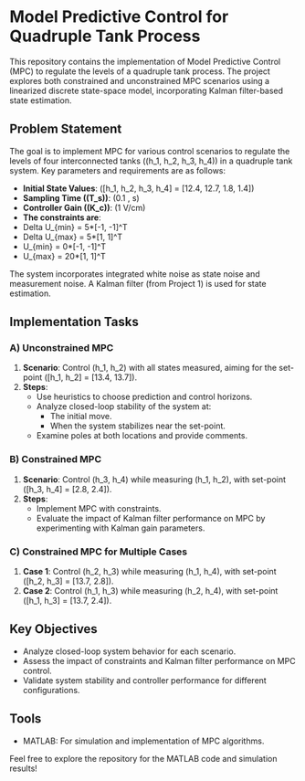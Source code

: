 # Model Predictive Control for Quadruple Tank Process

This repository contains the implementation of Model Predictive Control (MPC) to regulate the levels of a quadruple tank process. The project explores both constrained and unconstrained MPC scenarios using a linearized discrete state-space model, incorporating Kalman filter-based state estimation.

## Problem Statement

The goal is to implement MPC for various control scenarios to regulate the levels of four interconnected tanks (\(h_1, h_2, h_3, h_4\)) in a quadruple tank system. Key parameters and requirements are as follows:

- **Initial State Values**: \([h_1, h_2, h_3, h_4] = [12.4, 12.7, 1.8, 1.4]\)
- **Sampling Time (\(T_s\))**: \(0.1 \, s\)
- **Controller Gain (\(K_c\))**: \(1 V/cm)
- **The constraints are**:  
-  Delta U_{min} = 5*[-1, -1]^T
-  Delta U_{max} = 5*[1, 1]^T
-  U_{min} = 0*[-1, -1]^T  
-  U_{max} = 20*[1, 1]^T 



The system incorporates integrated white noise as state noise and measurement noise. A Kalman filter (from Project 1) is used for state estimation.

## Implementation Tasks

### A) Unconstrained MPC
1. **Scenario**: Control \(h_1, h_2\) with all states measured, aiming for the set-point \([h_1, h_2] = [13.4, 13.7]\).
2. **Steps**:
   - Use heuristics to choose prediction and control horizons.
   - Analyze closed-loop stability of the system at:
     - The initial move.
     - When the system stabilizes near the set-point.
   - Examine poles at both locations and provide comments.

### B) Constrained MPC
1. **Scenario**: Control \(h_3, h_4\) while measuring \(h_1, h_2\), with set-point \([h_3, h_4] = [2.8, 2.4]\).
2. **Steps**:
   - Implement MPC with constraints.
   - Evaluate the impact of Kalman filter performance on MPC by experimenting with Kalman gain parameters.

### C) Constrained MPC for Multiple Cases
1. **Case 1**: Control \(h_2, h_3\) while measuring \(h_1, h_4\), with set-point \([h_2, h_3] = [13.7, 2.8]\).
2. **Case 2**: Control \(h_1, h_3\) while measuring \(h_2, h_4\), with set-point \([h_1, h_3] = [13.7, 2.4]\).

## Key Objectives
- Analyze closed-loop system behavior for each scenario.
- Assess the impact of constraints and Kalman filter performance on MPC control.
- Validate system stability and controller performance for different configurations.

## Tools
- MATLAB: For simulation and implementation of MPC algorithms.

Feel free to explore the repository for the MATLAB code and simulation results!

